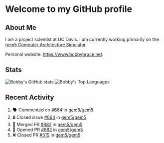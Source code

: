 # Welcome to my GitHub profile

## About Me

I am a project scientist at UC Davis. I am currently working primarily on the [gem5 Computer Architecture Simulator](https://github.com/gem5).

Personal website: <https://www.bobbybruce.net>.

## Stats

![Bobby's GitHub stats](https://github-readme-stats.vercel.app/api?username=bobbyrbruce&show_icons=true&theme=responsive&include_all_commits=true&count_private=true&show=reviews&disable_animations=true)
![Bobby's Top Languages ](https://github-readme-stats.vercel.app/api/top-langs/?username=bobbyrbruce&layout=compact&theme=responsive&count_private=true&langs_count=10&disable_animations=true)

## Recent Activity

<!--START_SECTION:activity-->
1. 🗣 Commented on [#664](https://github.com/gem5/gem5/issues/664#issuecomment-1855390168) in [gem5/gem5](https://github.com/gem5/gem5)
2. 🔒 Closed issue [#664](https://github.com/gem5/gem5/issues/664) in [gem5/gem5](https://github.com/gem5/gem5)
3. 🎉 Merged PR [#682](https://github.com/gem5/gem5/pull/682) in [gem5/gem5](https://github.com/gem5/gem5)
4. 💪 Opened PR [#682](https://github.com/gem5/gem5/pull/682) in [gem5/gem5](https://github.com/gem5/gem5)
5. ❌ Closed PR [#315](https://github.com/gem5/gem5/pull/315) in [gem5/gem5](https://github.com/gem5/gem5)
<!--END_SECTION:activity-->
